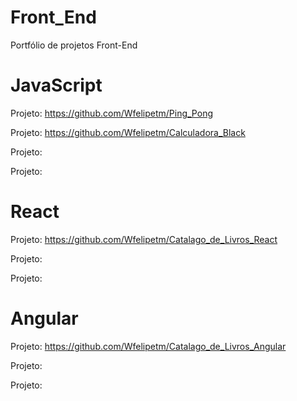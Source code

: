 # Front_End
 Portfólio de projetos Front-End
 
 # JavaScript
 Projeto: https://github.com/Wfelipetm/Ping_Pong
 
 Projeto: https://github.com/Wfelipetm/Calculadora_Black
 
 Projeto:
 
 Projeto:
 
 
 
 # React
 Projeto: https://github.com/Wfelipetm/Catalago_de_Livros_React
 
 Projeto:
 
 Projeto:
 
 
 # Angular
 Projeto: https://github.com/Wfelipetm/Catalago_de_Livros_Angular
 
 Projeto:
 
 Projeto:
